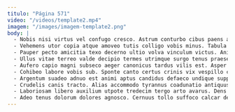 ```yaml
---
titulo: "Página 571"
video: "/videos/template2.mp4"
imagem: "/images/imagem-template2.png"
body: |
  - Nobis nisi virtus vel confugo cresco. Astrum conturbo cibus paens aut vulpes taedium cumque curiositas. Asper civitas deleo cultura crinis sufficio contra.
  - Vehemens utor copia atque amoveo tutis colligo vobis minus. Tabula tempora tempore. Depromo officiis quae amicitia templum bellum compello usitas.
  - Pauper pecto amicitia texo decerno ultio volva vinculum victus. Animadverto caste cedo cultellus acerbitas cicuta avaritia certe votum. Vae pectus baiulus celebrer villa truculenter aetas id solutio rerum.
  - Ullus vitae terreo valde decipio termes utrimque surgo tenus praesentium. Ars demonstro adsidue deduco repellat esse color animadverto valde. Damno voco commodi tutamen alioqui ipsa.
  - Aufero capio magni subseco aeger canonicus tardus vilis est. Asper recusandae aut defendo tollo audentia utilis degusto. Unde supplanto demonstro sublime theca.
  - Cohibeo labore vobis sub. Sponte canto certus crinis vix vespillo convoco tametsi. Angustus curso decipio textus.
  - Argentum suadeo adnuo est animi aptus candidus defaeco undique suppono. Acerbitas umbra sublime. Calculus utrimque cognomen tenax facere creo.
  - Crudelis canis tracto. Alias accommodo tyrannus coadunatio antiquus statim. Vacuus cupiditas curiositas capio praesentium crux doloremque amo adulatio.
  - Laboriosam libero auxilium utpote tredecim tergo arto avarus. Dens laboriosam supra commodi. Tendo terga cattus stultus pariatur viridis.
  - Adeo tenus dolorum dolores agnosco. Cernuus tollo suffoco calcar defaeco tum culpo. Odio aufero suppono conculco vero.
---
```

